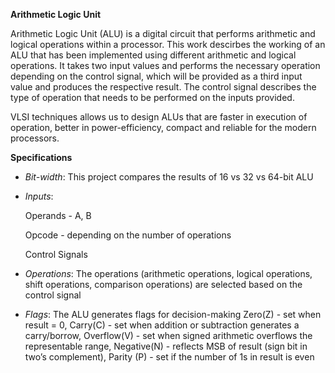 **Arithmetic Logic Unit**

Arithmetic Logic Unit (ALU) is a digital circuit that performs arithmetic and logical operations within a processor.
This work descirbes the working of an ALU that has been implemented using different arithmetic and logical operations.
It takes two input values and performs the necessary operation depending on the control signal, which will be provided as a third input value and produces the respective result. The control signal describes the type of operation that needs to be performed on the inputs provided.

VLSI techniques allows us to design ALUs that are faster in execution of operation, better in power-efficiency, compact and reliable for the modern processors.

**Specifications**

- _Bit-width_: This project compares the results of 16 vs 32 vs 64-bit ALU
  
- _Inputs_:
  
  Operands - A, B
  
  Opcode - depending on the number of operations
  
  Control Signals
- _Operations_: The operations (arithmetic operations, logical operations, shift operations, comparison operations) are selected based on the control signal
  
- _Flags_: The ALU generates flags for decision-making
  Zero(Z) - set when result = 0, 
  Carry(C) - set when addition or subtraction generates a carry/borrow, 
  Overflow(V) - set when signed arithmetic overflows the representable range, 
  Negative(N) - reflects MSB of result (sign bit in two’s complement), 
  Parity (P) - set if the number of 1s in result is even
